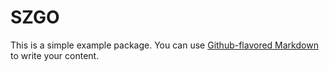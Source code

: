 # SZGO

This is a simple example package. You can use
[Github-flavored Markdown](https://guides.github.com/features/mastering-markdown/)
to write your content.
